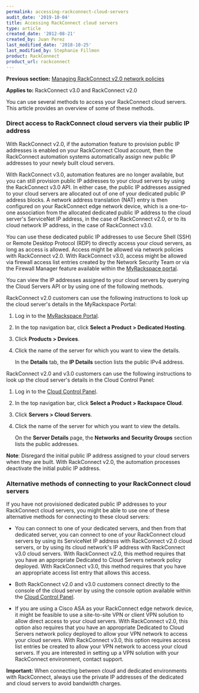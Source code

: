 ```yaml
---
permalink: accessing-rackconnect-cloud-servers
audit_date: '2019-10-04'
title: Accessing RackConnect cloud servers
type: article
created_date: '2012-08-21'
created_by: Juan Perez
last_modified_date: '2018-10-25'
last_modified_by: Stephanie Fillmon
product: RackConnect
product_url: rackconnect
---
```


**Previous section:** [Managing RackConnect v2.0 network policies](https://docs-ospc.rackspace.com/support/how-to/rackconnect/managing-rackconnect-v20-network-policies)

**Applies to:** RackConnect v3.0 and RackConnect v2.0

You can use several methods to access your RackConnect cloud servers.
This article provides an overview of some of these methods.

### Direct access to RackConnect cloud servers via their public IP address

With RackConnect v2.0, if the automation feature to provision public IP
addresses is enabled on your RackConnect Cloud account, then the
RackConnect automation systems automatically assign new public IP
addresses to your newly built cloud servers.

With RackConnect v3.0,
automation features are no longer available, but you can still provision
public IP addresses to your cloud servers by using the RackConnect v3.0
API. In either case, the public IP addresses assigned to your cloud
servers are allocated out of one of your dedicated public IP address
blocks. A network address translation (NAT) entry is then configured on
your RackConnect edge network device, which is a one-to-one association
from the allocated dedicated public IP address to the cloud server's
ServiceNet IP address, in the case of RackConnect v2.0, or to its cloud
network IP address, in the case of RackConnect v3.0.

You can use these dedicated public IP addresses to use Secure Shell (SSH) or
Remote Desktop Protocol (RDP) to
directly access your cloud servers, as long as access is allowed. Access
might be allowed via network policies with RackConnect v2.0. With
RackConnect v3.0, access might be allowed via firewall access list
entries created by the Network Security Team or via the Firewall Manager
feature available within the [MyRackspace portal](https://login.rackspace.com/).

You can view the IP addresses assigned to your cloud servers by querying
the Cloud Servers API or by using one of the following methods.

RackConnect v2.0 customers can use the following instructions to look up the
cloud server's details in the MyRackspace Portal:

1. Log in to the [MyRackspace Portal](https://login.rackspace.com/).
2. In the top navigation bar, click **Select a Product > Dedicated Hosting**.
3. Click **Products > Devices**.
4. Click the name of the server for which you want to view the details.

   In the **Details** tab, the **IP Details** section lists the public IPv4 address.

RackConnect v2.0 and v3.0 customers can use the following instructions to look
up the cloud server's details in the Cloud Control Panel:

1. Log in to the [Cloud Control Panel](https://login.rackspace.com/).
2. In the top navigation bar, click **Select a Product > Rackspace Cloud**.
3. Click **Servers > Cloud Servers**.
4. Click the name of the server for which you want to view the details.

   On the **Server Details** page, the **Networks and Security Groups** section
   lists the public addresses.

**Note**: Disregard the initial public IP address assigned to your cloud
servers when they are built. With RackConnect v2.0, the automation
processes deactivate the initial public IP address.

### Alternative methods of connecting to your RackConnect cloud servers

If you have not provisioned dedicated public IP addresses to your
RackConnect cloud servers, you might be able to use one of these
alternative methods for connecting to these cloud servers:

-   You can connect to one of your dedicated servers, and then from that
    dedicated server, you can connect to one of your RackConnect cloud
    servers by using its ServiceNet IP address with RackConnect v2.0
    cloud servers, or by using its cloud network's IP address with
    RackConnect v3.0 cloud servers. With RackConnect v2.0, this method
    requires that you have an appropriate Dedicated to Cloud Servers
    network policy deployed. With RackConnect v3.0, this method requires
    that you have an appropriate access list entry that allows
    this access.

-   Both RackConnect v2.0 and v3.0 customers connect directly to the console of the cloud server
    by using the console option available within the [Cloud Control
    Panel](https://login.rackspace.com/).

-   If you are using a Cisco ASA as your RackConnect edge network
    device, it might be feasible to use a site-to-site VPN or client VPN
    solution to allow direct access to your cloud servers. With
    RackConnect v2.0, this option also requires that you have an
    appropriate Dedicated to Cloud Servers network policy deployed to
    allow your VPN network to access your cloud servers. With
    RackConnect v3.0, this option requires access list entries be
    created to allow your VPN network to access your cloud servers. If
    you are interested in setting up a VPN solution with your
    RackConnect environment, contact support.

**Important:** When connecting between cloud and dedicated
environments with RackConnect, always use the private IP addresses of
the dedicated and cloud servers to avoid bandwidth charges.
